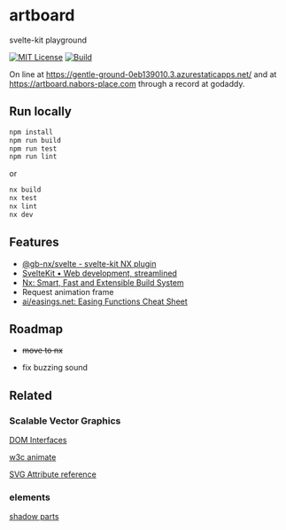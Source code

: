 # artboard

svelte-kit playground

[![MIT License](https://img.shields.io/badge/License-MIT-green.svg)](https://choosealicense.com/licenses/mit/)
[![Build](https://github.com/GaryB432/artboard/actions/workflows/ci.yml/badge.svg)](https://github.com/GaryB432/artboard/actions/workflows/ci.yml)

On line at https://gentle-ground-0eb139010.3.azurestaticapps.net/
and at https://artboard.nabors-place.com through a record at godaddy.

## Run locally

```bash
npm install
npm run build
npm run test
npm run lint
```

or

```bash
nx build
nx test
nx lint
nx dev
```

## Features

- [@gb-nx/svelte - svelte-kit NX plugin](https://www.npmjs.com/package/@gb-nx/svelte)
- [SvelteKit • Web development, streamlined](https://kit.svelte.dev/)
- [Nx: Smart, Fast and Extensible Build System](https://nx.dev/)
- Request animation frame
- [ai/easings.net: Easing Functions Cheat Sheet](https://github.com/ai/easings.net)

## Roadmap

- ~~move to nx~~

- fix buzzing sound

## Related

### Scalable Vector Graphics

[DOM Interfaces](https://www.w3.org/TR/SVG11/animate.html#DOMInterfaces)

[w3c animate](https://www.w3.org/TR/SVG11/animate.html)

[SVG Attribute reference](https://developer.mozilla.org/en-US/docs/Web/SVG/Attribute)

### elements

[shadow parts](https://css-tricks.com/styling-in-the-shadow-dom-with-css-shadow-parts/)
